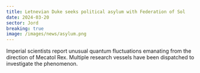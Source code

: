 ```yaml
---
title: Letnevian Duke seeks political asylum with Federation of Sol 
date: 2024-03-20
sector: Jord
breaking: true
image: /images/news/asylum.png
---
```

Imperial scientists report unusual quantum fluctuations emanating from the direction of Mecatol Rex. Multiple research vessels have been dispatched to investigate the phenomenon.

